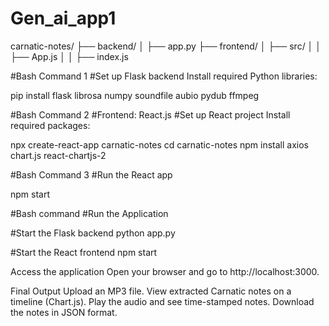 # Gen_ai_app1

carnatic-notes/
├── backend/
│   ├── app.py
├── frontend/
│   ├── src/
│   │   ├── App.js
│   │   ├── index.js

#Bash Command 1
#Set up Flask backend Install required Python libraries:

pip install flask librosa numpy soundfile aubio pydub ffmpeg



#Bash Command 2
#Frontend: React.js
#Set up React project Install required packages:

npx create-react-app carnatic-notes
cd carnatic-notes
npm install axios chart.js react-chartjs-2



#Bash Command 3
#Run the React app

npm start


#Bash command
#Run the Application

#Start the Flask backend
python app.py

#Start the React frontend
npm start

Access the application Open your browser and go to http://localhost:3000.




Final Output
Upload an MP3 file.
View extracted Carnatic notes on a timeline (Chart.js).
Play the audio and see time-stamped notes.
Download the notes in JSON format.
